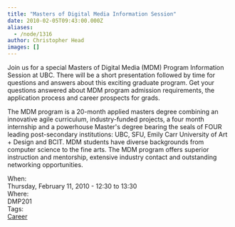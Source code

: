 ```yaml
---
title: "Masters of Digital Media Information Session"
date: 2010-02-05T09:43:00.000Z
aliases:
  - /node/1316
author: Christopher Head
images: []
---
```


<div class="field field-name-body field-type-text-with-summary field-label-hidden"><div class="field-items"><div class="field-item even"><p>Join us for a special Masters of Digital Media (MDM) Program Information Session at UBC. There will be a short presentation followed by time for questions and answers about this exciting graduate program. Get your questions answered about MDM program admission requirements, the application process and career prospects for grads.</p>
<p>The MDM program is a 20-month applied masters degree combining an innovative agile curriculum, industry-funded projects, a four month internship and a powerhouse Master&apos;s degree bearing the seals of FOUR leading post-secondary institutions: UBC, SFU, Emily Carr University of Art + Design and BCIT. MDM students have diverse backgrounds from computer science to the fine arts. The MDM program offers superior instruction and mentorship, extensive industry contact and outstanding networking opportunities.</p>
</div></div></div><div class="field field-name-field-dates field-type-datetime field-label-above"><div class="field-label">When:&#xA0;</div><div class="field-items"><div class="field-item even"><span class="date-display-single">Thursday, February 11, 2010 - <span class="date-display-range"><span class="date-display-start">12:30</span> to <span class="date-display-end">13:30</span></span></span></div></div></div><div class="field field-name-field-location field-type-text field-label-above"><div class="field-label">Where:&#xA0;</div><div class="field-items"><div class="field-item even">DMP201</div></div></div>    <footer>
    <div class="field field-name-field-tags field-type-taxonomy-term-reference field-label-above"><div class="field-label">Tags:&#xA0;</div><div class="field-items"><div class="field-item even"><a href="/career">Career</a></div></div></div>      </footer>
